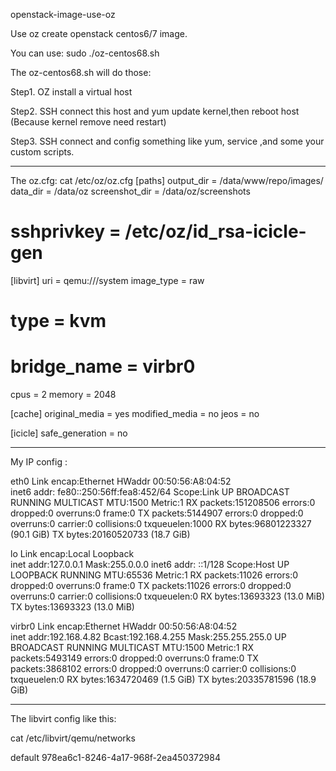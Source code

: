 openstack-image-use-oz

Use oz create openstack centos6/7 image.

You can use:
sudo ./oz-centos68.sh 

The oz-centos68.sh will do those:

Step1. OZ install a virtual host

Step2. SSH connect this host and yum update kernel,then reboot host (Because kernel remove need restart)

Step3. SSH connect and config something like yum, service ,and some your custom scripts.

-----------------------------------------
The oz.cfg:
cat /etc/oz/oz.cfg
[paths]
output_dir = /data/www/repo/images/
data_dir = /data/oz
screenshot_dir = /data/oz/screenshots
# sshprivkey = /etc/oz/id_rsa-icicle-gen

[libvirt]
uri = qemu:///system
image_type = raw
# type = kvm
# bridge_name = virbr0
cpus = 2
memory = 2048

[cache]
original_media = yes
modified_media = no
jeos = no

[icicle]
safe_generation = no

-------------------------------------------
My IP config :

eth0      Link encap:Ethernet  HWaddr 00:50:56:A8:04:52  
          inet6 addr: fe80::250:56ff:fea8:452/64 Scope:Link
          UP BROADCAST RUNNING MULTICAST  MTU:1500  Metric:1
          RX packets:151208506 errors:0 dropped:0 overruns:0 frame:0
          TX packets:5144907 errors:0 dropped:0 overruns:0 carrier:0
          collisions:0 txqueuelen:1000 
          RX bytes:96801223327 (90.1 GiB)  TX bytes:20160520733 (18.7 GiB)

lo        Link encap:Local Loopback  
          inet addr:127.0.0.1  Mask:255.0.0.0
          inet6 addr: ::1/128 Scope:Host
          UP LOOPBACK RUNNING  MTU:65536  Metric:1
          RX packets:11026 errors:0 dropped:0 overruns:0 frame:0
          TX packets:11026 errors:0 dropped:0 overruns:0 carrier:0
          collisions:0 txqueuelen:0 
          RX bytes:13693323 (13.0 MiB)  TX bytes:13693323 (13.0 MiB)

virbr0    Link encap:Ethernet  HWaddr 00:50:56:A8:04:52  
          inet addr:192.168.4.82  Bcast:192.168.4.255  Mask:255.255.255.0
          UP BROADCAST RUNNING MULTICAST  MTU:1500  Metric:1
          RX packets:5493149 errors:0 dropped:0 overruns:0 frame:0
          TX packets:3868102 errors:0 dropped:0 overruns:0 carrier:0
          collisions:0 txqueuelen:0 
          RX bytes:1634720469 (1.5 GiB)  TX bytes:20335781596 (18.9 GiB)

-------------------------------------------------
The libvirt config like this:

cat /etc/libvirt/qemu/networks
<!--
WARNING: THIS IS AN AUTO-GENERATED FILE. CHANGES TO IT ARE LIKELY TO BE 
OVERWRITTEN AND LOST. Changes to this xml configuration should be made using:
  virsh net-edit default
or other application using the libvirt API.
-->

<network>
  <name>default</name>
  <uuid>978ea6c1-8246-4a17-968f-2ea450372984</uuid>
  <forward mode='nat'/>
  <bridge name='virbr0' stp='on' delay='0' />
  <mac address='52:54:00:FB:66:DE'/>
  <ip address='192.168.4.82' netmask='255.255.255.0'>
    <dhcp>
      <range start='192.168.4.101' end='192.168.4.120' />
    </dhcp>
  </ip>
</network>


